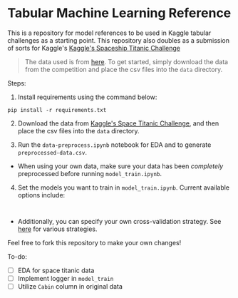 # Tabular Machine Learning Reference

This is a repository for model references to be used in Kaggle tabular challenges as a starting point. This repository also doubles as a submission of sorts for Kaggle's [Kaggle's Spaceship Titanic Challenge](https://www.kaggle.com/competitions/spaceship-titanic)

> The data used is from [here](https://www.kaggle.com/competitions/spaceship-titanic). To get started, simply download the data from the competition and place the csv files into the `data` directory.

Steps:

1. Install requirements using the command below:

```
pip install -r requirements.txt
```

2. Download the data from [Kaggle's Space Titanic Challenge](), and then place the csv files into the `data` directory.

3. Run the `data-preprocess.ipynb` notebook for EDA and to generate `preprocessed-data.csv`.
- When using your own data, make sure your data has been *completely* preprocessed before running `model_train.ipynb`.

4. Set the models you want to train in `model_train.ipynb`. Current available options include:
```


```
- Additionally, you can specify your own cross-validation strategy. See [here](https://scikit-learn.org/stable/modules/classes.html#module-sklearn.model_selection) for various strategies.


Feel free to fork this repository to make your own changes!

To-do:
- [ ] EDA for space titanic data
- [ ] Implement logger in `model_train`
- [ ] Utilize `Cabin` column in original data